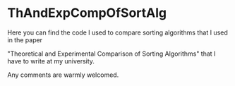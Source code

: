 # ThAndExpCompOfSortAlg


Here you can find the code I used to compare sorting algorithms that I used in the paper

"Theoretical and Experimental Comparison of Sorting Algorithms" that I have to write at my university.

Any comments are warmly welcomed.
